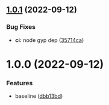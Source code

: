 ## [1.0.1](https://github.com/Savid/status-collector/compare/v1.0.0...v1.0.1) (2022-09-12)


### Bug Fixes

* **ci:** node gyp dep ([35714ca](https://github.com/Savid/status-collector/commit/35714caff0174bbb3889f291ac0567c90725500d))

# 1.0.0 (2022-09-12)


### Features

* baseline ([dbb13bd](https://github.com/Savid/status-collector/commit/dbb13bddb020307d5b0e97c6c132b6c46a75b6ab))
